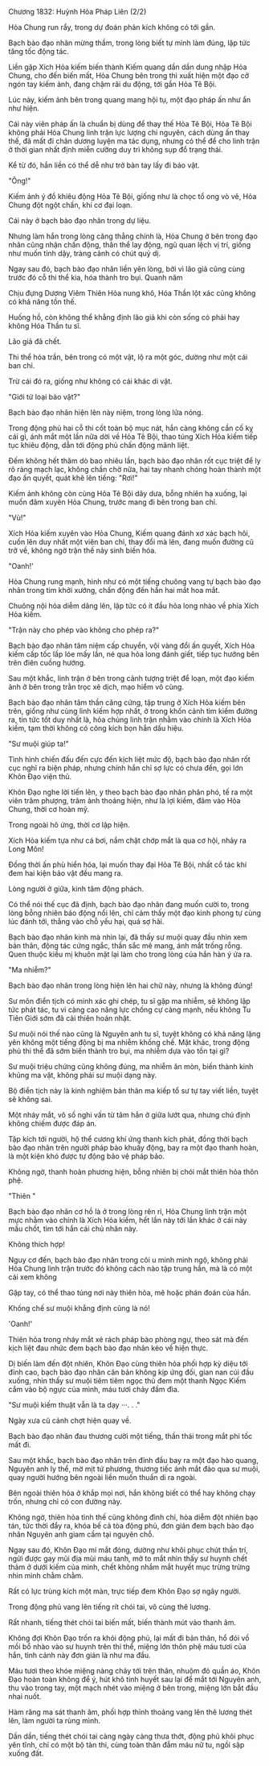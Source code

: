 




Chương 1832: Huỳnh Hỏa Pháp Liên (2/2)


Hỏa Chung run rẩy, trong dự đoán phản kích không có tới gần.

Bạch bào đạo nhân mừng thầm, trong lòng biết tự mình làm đúng, lập tức tăng tốc động tác.

Liền gặp Xích Hỏa kiếm biến thành Kiếm quang dần dần dung nhập Hỏa Chung, cho đến biến mất, Hỏa Chung bên trong thì xuất hiện một đạo cỡ ngón tay kiếm ảnh, đang chậm rãi du động, tới gần Hỏa Tê Bội.

Lúc này, kiếm ảnh bên trong quang mang hội tụ, một đạo pháp ấn như ẩn như hiện.

Cái này viên pháp ấn là chuẩn bị dùng để thay thế Hỏa Tê Bội, Hỏa Tê Bội không phải Hỏa Chung linh trận lực lượng chi nguyên, cách dùng ấn thay thế, đã mất đi chân dương luyện ma tác dụng, nhưng có thể để cho linh trận ở thời gian nhất định miễn cưỡng duy trì không sụp đổ trạng thái.

Kể từ đó, hắn liền có thể dễ như trở bàn tay lấy đi bảo vật.

"Ông!"

Kiếm ảnh ý đồ khiêu động Hỏa Tê Bội, giống như là chọc tổ ong vò vẽ, Hỏa Chung đột ngột chấn, khí cơ đại loạn.

Cái này ở bạch bào đạo nhân trong dự liệu.

Nhưng làm hắn trong lòng căng thẳng chính là, Hỏa Chung ở bên trong đạo nhân cũng nhận chấn động, thân thể lay động, ngũ quan lệch vị trí, giống như muốn tỉnh dậy, tràng cảnh có chút quỷ dị.

Ngay sau đó, bạch bào đạo nhân liền yên lòng, bởi vì lão giả cũng cùng trước đó cỗ thi thể kia, hóa thành tro bụi. Quanh năm

Chịu đựng Dương Viêm Thiên Hỏa nung khô, Hóa Thần lột xác cũng không có khả năng tồn thế.

Huống hồ, còn không thể khẳng định lão giả khi còn sống có phải hay không Hóa Thần tu sĩ.

Lão giả đã chết.

Thi thể hóa trần, bên trong có một vật, lộ ra một góc, dường như một cái ban chỉ.

Trừ cái đó ra, giống như không có cái khác di vật.

"Giới tử loại bảo vật?"

Bạch bào đạo nhân hiện lên này niệm, trong lòng lửa nóng.

Trong động phủ hai cỗ thi cốt toàn bộ mục nát, hắn càng không cần cố kỵ cái gì, ánh mắt một lần nữa dời về Hỏa Tê Bội, thao túng Xích Hỏa kiếm tiếp tục khiêu động, dẫn tới động phủ chấn động mãnh liệt.

Đếm không hết thăm dò bao nhiêu lần, bạch bào đạo nhân rốt cục triệt để ly rõ ràng mạch lạc, không chần chờ nữa, hai tay nhanh chóng hoàn thành một đạo ấn quyết, quát khẽ lên tiếng: "Rơi!"

Kiếm ảnh không còn cùng Hỏa Tê Bội dây dưa, bỗng nhiên hạ xuống, lại muốn đâm xuyên Hỏa Chung, trước mang đi bên trong ban chỉ.

"Vù!"

Xích Hỏa kiếm xuyên vào Hỏa Chung, Kiếm quang đánh xơ xác bạch hôi, cuốn lên duy nhất một viên ban chỉ, thay đổi mà lên, đang muốn đường cũ trở về, không ngờ trận thế nảy sinh biến hóa.

"Oanh!'

Hỏa Chung rung mạnh, hình như có một tiếng chuông vang tự bạch bào đạo nhân trong tim khởi xướng, chấn động đến hắn hai mắt hoa mắt.

Chuông nội hỏa diễm dâng lên, lập tức có ít đầu hỏa long nhào về phía Xích Hỏa kiếm.

"Trận này cho phép vào không cho phép ra?"

Bạch bào đạo nhân tâm niệm cấp chuyển, vội vàng đổi ấn quyết, Xích Hỏa kiếm cấp tốc lấp lóe mấy lần, né qua hỏa long đánh giết, tiếp tục hướng bên trên điên cuồng hướng.

Sau một khắc, linh trận ở bên trong cảnh tượng triệt để loạn, một đạo kiếm ảnh ở bên trong trằn trọc xê dịch, mạo hiểm vô cùng.

Bạch bào đạo nhân tâm thần căng cứng, tập trung ở Xích Hỏa kiếm bên trên, giống như cùng linh kiếm hợp nhất, ở trong khốn cảnh tìm kiếm đường ra, tin tức tốt duy nhất là, hỏa chủng linh trận nhằm vào chính là Xích Hỏa kiếm, tạm thời không có công kích bọn hắn dấu hiệu.

"Sư muội giúp ta!"

Tình hình chiến đấu đến cực đến kịch liệt mức độ, bạch bào đạo nhân rốt cục nghĩ ra biện pháp, nhưng chính hắn chỉ sợ lực có chưa đến, gọi lớn Khôn Đạo viện thủ.

Khôn Đạo nghe lời tiến lên, y theo bạch bào đạo nhân phân phó, tế ra một viên trâm phượng, trâm ảnh thoáng hiện, như là lợi kiếm, đâm vào Hỏa Chung, thời cơ hoàn mỹ.

Trong ngoài hô ứng, thời cơ lập hiện.

Xích Hỏa kiếm tựa như cá bơi, nắm chặt chớp mắt là qua cơ hội, nhảy ra Long Môn!

Đồng thời ấn phù hiển hóa, lại muốn thay đại Hỏa Tê Bội, nhất cổ tác khí đem hai kiện bảo vật đều mang ra.

Lòng người ở giữa, kinh tâm động phách.

Có thể nói thế cục đã định, bạch bào đạo nhân đang muốn cười to, trong lòng bỗng nhiên báo động nổi lên, chỉ cảm thấy một đạo kình phong tự cùng lúc đánh tới, thẳng vào chỗ yếu hại, quá sợ hãi.

Bạch bào đạo nhân kinh mà nhìn lại, đã thấy sư muội quay đầu nhìn xem bản thân, động tác cứng ngắc, thần sắc mê mang, ánh mắt trống rỗng. Quen thuộc kiều mị khuôn mặt lại làm cho trong lòng của hắn hàn ý ứa ra.

"Ma nhiễm?"

Bạch bào đạo nhân trong lòng hiện lên hai chữ này, nhưng là không đúng!

Sư môn điển tịch có minh xác ghi chép, tu sĩ gặp ma nhiễm, sẽ không lập tức phát tác, tu vi càng cao năng lực chống cự càng mạnh, nếu không Tu Tiên Giới sớm đã cải thiên hoán nhật.

Sư muội nói thế nào cũng là Nguyên anh tu sĩ, tuyệt không có khả năng lặng yên không một tiếng động bị ma nhiễm khống chế. Mặt khác, trong động phủ thi thể đã sớm biến thành tro bụi, ma nhiễm dựa vào tồn tại gì?

Sư muội triệu chứng cũng không đúng, ma nhiễm ăn mòn, biến thành kinh khủng ma vật, không phải sư muội dạng này.

Bộ điển tịch này là kinh nghiệm bản thân ma kiếp tổ sư tự tay viết liền, tuyệt sẽ không sai.

Một nháy mắt, vô số nghi vấn từ tâm hắn ở giữa lướt qua, nhưng chú định không chiếm được đáp án.

Tập kích tới người, hộ thể cương khí ứng thanh kích phát, đồng thời bạch bào đạo nhân trên người pháp bào khuấy động, bay ra một đạo thanh hoàn, là một kiện khó được tự động bảo vệ pháp bảo.

Không ngờ, thanh hoàn phương hiện, bỗng nhiên bị chói mắt thiên hỏa thôn phệ.

"Thiên "

Bạch bào đạo nhân cơ hồ là ở trong lòng rên rỉ, Hỏa Chung linh trận một mực nhằm vào chính là Xích Hỏa kiếm, hết lần này tới lần khác ở cái này mấu chốt, tìm tới hắn cái chủ nhân này.

Không thích hợp!

Nguy cơ đến, bạch bào đạo nhân trong cõi u minh minh ngộ, không phải Hỏa Chung linh trận trước đó không cách nào tập trung hắn, mà là có một cái xem không

Gặp tay, có thể thao túng nơi này thiên hỏa, mê hoặc phán đoán của hắn.

Khống chế sư muội khẳng định cũng là nó!

'Oanh!'

Thiên hỏa trong nháy mắt xé rách pháp bào phòng ngự, theo sát mà đến kịch liệt đau nhức đem bạch bào đạo nhân kéo về hiện thực.

Dị biến làm đến đột nhiên, Khôn Đạo cùng thiên hỏa phối hợp kỳ diệu tới đỉnh cao, bạch bào đạo nhân căn bản không kịp ứng đối, gian nan cúi đầu xuống, nhìn thấy sư muội tiêm tiêm ngọc thủ đem một thanh Ngọc Kiếm cắm vào bộ ngực của mình, máu tươi chảy đầm đìa.

"Sư muội kiếm thuật vẫn là ta dạy ···. . ."

Ngày xưa cũ cảnh chợt hiện quay về.

Bạch bào đạo nhân đau thương cười một tiếng, thần thái trong mắt phi tốc mất đi.

Sau một khắc, bạch bào đạo nhân trên đỉnh đầu bay ra một đạo hào quang, Nguyên anh ly thể, mờ mịt tứ phương, thương tiếc ánh mắt đảo qua sư muội, quay người hướng bên ngoài liền muốn thuấn di ra ngoài.

Bên ngoài thiên hỏa ở khắp mọi nơi, hắn không biết có thể hay không chạy trốn, nhưng chỉ có con đường này.

Không ngờ, thiên hỏa tình thế cũng không đình chỉ, hỏa diễm đột nhiên bạo tán, tức thời đẩy ra, khóa bế cả tòa động phủ, đơn giản đem bạch bào đạo nhân Nguyên anh giam cầm tại nguyên chỗ.

Ngay sau đó, Khôn Đạo mí mắt đóng, dường như khôi phục chút thần trí, ngửi được gay mũi địa mùi máu tanh, mở to mắt nhìn thấy sư huynh chết thảm ở dưới kiếm của mình, chết không nhắm mắt huyết mục trừng trừng nhìn mình chằm chằm.

Rất có lực trùng kích một màn, trực tiếp đem Khôn Đạo sợ ngây người.

Trong động phủ vang lên tiếng rít chói tai, vô cùng thê lương.

Rất nhanh, tiếng thét chói tai biến mất, biến thành mút vào thanh âm.

Không đợi Khôn Đạo trốn ra khỏi động phủ, lại mất đi bản thân, hổ đói vồ mồi bổ nhào vào sư huynh trên thi thể, miệng lớn thôn phệ máu tươi của hắn, tình cảnh này đơn giản là như ma đầu.

Máu tươi theo khóe miệng nàng chảy tới trên thân, nhuộm đỏ quần áo, Khôn Đạo hoàn toàn không để ý, hút khô tinh huyết sau lại để mắt tới Nguyên anh, thu vào trong tay, một mạch nhét vào miệng ở bên trong, miệng lớn bắt đầu nhai nuốt.

Hàm răng ma sát thanh âm, phối hợp thỉnh thoảng vang lên thê lương thét lên, làm người ta rùng mình.

Dần dần, tiếng thét chói tai càng ngày càng thưa thớt, động phủ khôi phục yên tĩnh, chỉ có một bộ tàn thi, cùng toàn thân đẫm máu nữ tu, ngồi sập xuống đất.




